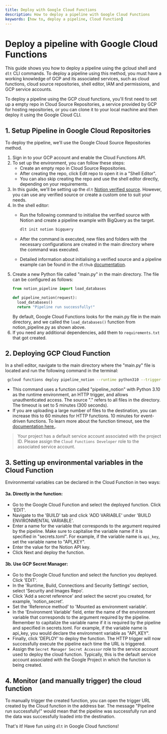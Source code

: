 ```yaml
---
title: Deploy with Google Cloud Functions
description: How to deploy a pipeline with Google Cloud Functions
keywords: [how to, deploy a pipeline, Cloud Function]
---
```


# Deploy a pipeline with Google Cloud Functions

This guide shows you how to deploy a pipeline using the gcloud shell and `dlt` CLI commands. To
deploy a pipeline using this method, you must have a working knowledge of GCP and its associated
services, such as cloud functions, cloud source repositories, shell editor, IAM and permissions, and
GCP service accounts.

To deploy a pipeline using the GCP cloud functions, you'll first need to set up a empty repo in
Cloud Source Repositories, a service provided by GCP for hosting repositories, or you can clone it
to your local machine and then deploy it using the Google Cloud CLI.

## 1. Setup Pipeline in Google Cloud Repositories

To deploy the pipeline, we'll use the Google Cloud Source Repositories method.

1. Sign in to your GCP account and enable the Cloud Functions API.
1. To set up the environment, you can follow these steps:
   - Create an empty repo in Cloud Source Repositories.
   - After creating the repo, click Edit repo to open it in a "Shell Editor".
   - You can also skip creating the repo and use the shell editor directly, depending on your
     requirements.
1. In this guide, we'll be setting up the `dlt`
   [Notion verified source](../../dlt-ecosystem/verified-sources/notion). However,
   you can use any verified source or create a custom one to suit your needs.
1. In the shell editor:
   - Run the following command to initialise the verified source with Notion and create a pipeline
     example with BigQuery as the target.

     ```bash
     dlt init notion bigquery
     ```

   - After the command is executed, new files and folders with the necessary configurations are
     created in the main directory where the command was executed.

   - Detailed information about initialising a verified source and a pipeline example can be found
     in the `dlthub` [documentation](../../dlt-ecosystem/verified-sources/notion).
1. Create a new Python file called "main.py" in the main directory. The file can be configured as
   follows:
   ```python
   from notion_pipeline import load_databases

   def pipeline_notion(request):
     load_databases()
     return "Pipeline run successfully!"
   ```
   By default, Google Cloud Functions looks for the main.py file in the main directory, and we
   called the `load_databases()` function from notion_pipeline.py as shown above.
1. If you need any additional dependencies, add them to `requirements.txt` that got created.

## 2. Deploying GCP Cloud Function

In a shell editor, navigate to the main directory where the "main.py" file is located and run the
following command in the terminal:

```bash
 gcloud functions deploy pipeline_notion --runtime python310 --trigger-http --allow-unauthenticated --source . --timeout 300
```

- This command uses a function called "pipeline_notion" with Python 3.10 as the runtime environment,
  an HTTP trigger, and allows unauthenticated access. The source "." refers to all files in the
  directory. The timeout is set to 5 minutes (300 seconds).
- If you are uploading a large number of files to the destination, you can increase this to 60
  minutes for HTTP functions. 10 minutes for event-driven functions. To learn more about the
  function timeout, see the
  [documentation here.](https://cloud.google.com/functions/docs/configuring/timeout).

> Your project has a default service account associated with the project ID. Please assign the
> `Cloud Functions Developer` role to the associated service account.

## 3. Setting up environmental variables in the Cloud Function

Environmental variables can be declared in the Cloud Function in two ways:

#### 3a. Directly in the function:

- Go to the Google Cloud Function and select the deployed function. Click 'EDIT'.
- Navigate to the 'BUILD' tab and click 'ADD VARIABLE' under 'BUILD ENVIRONMENTAL VARIABLE'.
- Enter a name for the variable that corresponds to the argument required by the pipeline. Make sure
  to capitalise the variable name if it is specified in "secrets.toml". For example, if the variable
  name is `api_key`, set the variable name to "API_KEY".
- Enter the value for the Notion API key.
- Click Next and deploy the function.

#### 3b. Use GCP Secret Manager:

- Go to the Google Cloud function and select the function you deployed. Click 'EDIT'.
- In the 'Runtime, Build, Connections and Security Settings' section, select 'Security and Images
  Repo'.
- Click 'Add a secret reference' and select the secret you created, for example, 'notion_secret'.
- Set the 'Reference method' to 'Mounted as environment variable'.
- In the 'Environment Variable' field, enter the name of the environment variable that corresponds
  to the argument required by the pipeline. Remember to capitalize the variable name if it is
  required by the pipeline and specified in secrets.toml. For example, if the variable name is
  api_key, you would declare the environment variable as "API_KEY".
- Finally, click 'DEPLOY' to deploy the function. The HTTP trigger will now successfully execute the
  pipeline each time the URL is triggered.
- Assign the `Secret Manager Secret Accessor` role to the service account used to deploy the cloud
  function. Typically, this is the default service account associated with the Google Project in
  which the function is being created.

## 4. Monitor (and manually trigger) the cloud function

To manually trigger the created function, you can open the trigger URL created by the Cloud function
in the address bar. The message "Pipeline run successfully!" would mean that the pipeline was
successfully run and the data was successfully loaded into the destination.

That's it! Have fun using `dlt` in Google Cloud functions!
